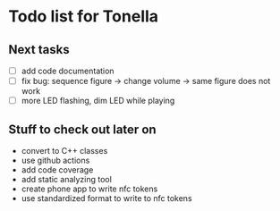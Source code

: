 Todo list for Tonella
====

## Next tasks

- [ ] add code documentation
- [ ] fix bug: sequence figure -> change volume -> same figure does not work
- [ ] more LED flashing, dim LED while playing

## Stuff to check out later on

* convert to C++ classes
* use github actions
* add code coverage
* add static analyzing tool
* create phone app to write nfc tokens
* use standardized format to write to nfc tokens

